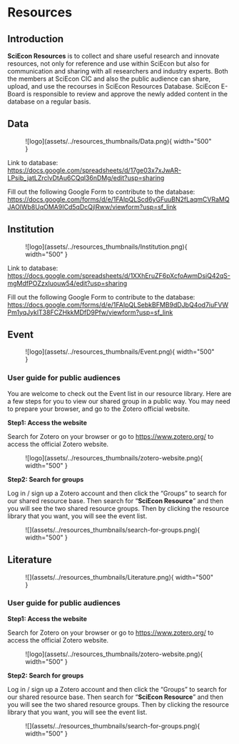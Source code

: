 # Resources

## Introduction

**SciEcon Resources** is to collect and share useful research and innovate resources, not only for reference and use within SciEcon but also for communication and sharing with all researchers and industry experts. Both the members at SciEcon CIC and also the public audience can share, upload, and use the recourses in SciEcon Resources Database. SciEcon E-Board is responsible to review and approve the newly added content in the database on a regular basis.

## Data

<figure markdown>
![logo](assets/../resources_thumbnails/Data.png){ width="500" }
</figure>

Link to database:
<https://docs.google.com/spreadsheets/d/17ge03x7xJwAR-LPsib_jatLZrclvDtAu6CQql36nDMg/edit?usp=sharing>

Fill out the following Google Form to contribute to the database:
<https://docs.google.com/forms/d/e/1FAIpQLScd6yGFuuBN2fLaqmCVRaMQJAOlWb8UqOMA9ICd5qDcQjlRww/viewform?usp=sf_link>

## Institution

<figure markdown>
![logo](assets/../resources_thumbnails/Institution.png){ width="500" }
</figure>

Link to database:
<https://docs.google.com/spreadsheets/d/1XXhEruZF6pXcfoAwmDsiQ42qS-mgMdfPOZzxIuouw54/edit?usp=sharing>

Fill out the following Google Form to contribute to the database:
<https://docs.google.com/forms/d/e/1FAIpQLSebkBFMB9dDJbQ4od7iuFVWPm1yqJyklT38FCZHkkMDfD9Pfw/viewform?usp=sf_link>

## Event

<figure markdown>
![logo](assets/../resources_thumbnails/Event.png){ width="500" }
</figure>

### User guide for public audiences

You are welcome to check out the Event list in our resource library. Here are a few steps for you to view our shared group in a public way. You may need to prepare your browser, and go to the Zotero official website.

**Step1: Access the website**

Search for Zotero on your browser or go to <https://www.zotero.org/> to access the official Zotero website.

<figure markdown>
![logo](assets/../resources_thumbnails/zotero-website.png){ width="500" }
</figure>

**Step2: Search for groups**

Log in / sign up a Zotero account and then click the “Groups” to search for our shared resource base. Then search for “**SciEcon Resource**” and then you will see the two shared resource groups. Then by clicking the resource library that you want, you will see the event list.

<figure markdown>
![](assets/../resources_thumbnails/search-for-groups.png){ width="500" }
</figure>

## Literature

<figure markdown>
![](assets/../resources_thumbnails/Literature.png){ width="500" }
</figure>

### User guide for public audiences

**Step1: Access the website**

Search for Zotero on your browser or go to <https://www.zotero.org/> to access the official Zotero website.

<figure markdown>
![logo](assets/../resources_thumbnails/zotero-website.png){ width="500" }
</figure>

**Step2: Search for groups**

Log in / sign up a Zotero account and then click the “Groups” to search for our shared resource base. Then search for “**SciEcon Resource**” and then you will see the two shared resource groups. Then by clicking the resource library that you want, you will see the event list.

<figure markdown>
![](assets/../resources_thumbnails/search-for-groups.png){ width="500" }
</figure>

